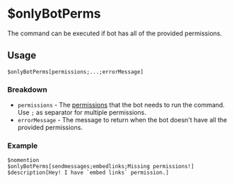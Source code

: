 # $onlyBotPerms
The command can be executed if bot has all of the provided permissions.

## Usage
```
$onlyBotPerms[permissions;...;errorMessage]
```

### Breakdown
- `permissions` - The [permissions](/src/resources/permissions.md) that the bot needs to run the command. Use `;` as separator for multiple permissions.
- `errorMessage` - The message to return when the bot doesn't have all the provided permissions.

### Example
```
$nomention
$onlyBotPerms[sendmessages;embedlinks;Missing permissions!]
$description[Hey! I have `embed links` permission.]
```
